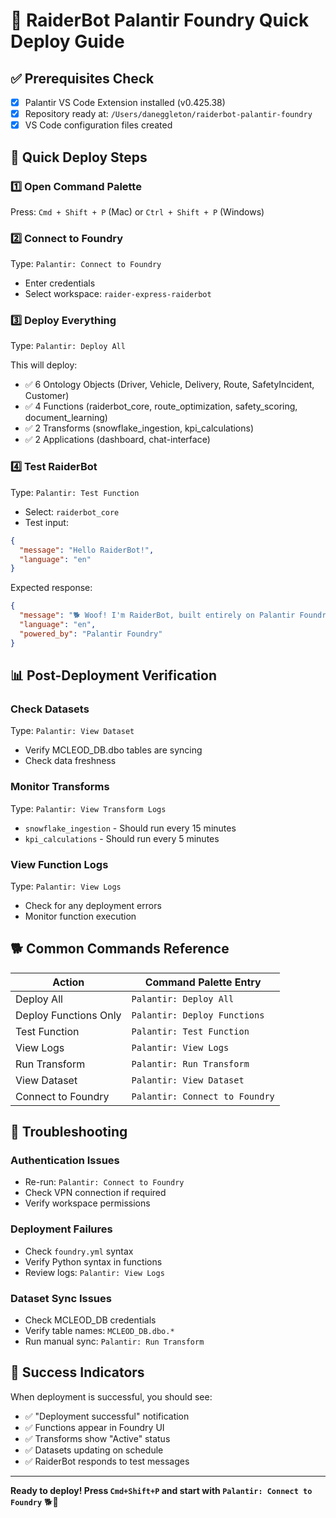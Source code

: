 # 🚀 RaiderBot Palantir Foundry Quick Deploy Guide

## ✅ Prerequisites Check
- [x] Palantir VS Code Extension installed (v0.425.38)
- [x] Repository ready at: `/Users/daneggleton/raiderbot-palantir-foundry`
- [x] VS Code configuration files created

## 🎯 Quick Deploy Steps

### 1️⃣ Open Command Palette
Press: `Cmd + Shift + P` (Mac) or `Ctrl + Shift + P` (Windows)

### 2️⃣ Connect to Foundry
Type: `Palantir: Connect to Foundry`
- Enter credentials
- Select workspace: `raider-express-raiderbot`

### 3️⃣ Deploy Everything
Type: `Palantir: Deploy All`

This will deploy:
- ✅ 6 Ontology Objects (Driver, Vehicle, Delivery, Route, SafetyIncident, Customer)
- ✅ 4 Functions (raiderbot_core, route_optimization, safety_scoring, document_learning)
- ✅ 2 Transforms (snowflake_ingestion, kpi_calculations)
- ✅ 2 Applications (dashboard, chat-interface)

### 4️⃣ Test RaiderBot
Type: `Palantir: Test Function`
- Select: `raiderbot_core`
- Test input:
```json
{
  "message": "Hello RaiderBot!",
  "language": "en"
}
```

Expected response:
```json
{
  "message": "🐕 Woof! I'm RaiderBot, built entirely on Palantir Foundry...",
  "language": "en",
  "powered_by": "Palantir Foundry"
}
```

## 📊 Post-Deployment Verification

### Check Datasets
Type: `Palantir: View Dataset`
- Verify MCLEOD_DB.dbo tables are syncing
- Check data freshness

### Monitor Transforms
Type: `Palantir: View Transform Logs`
- `snowflake_ingestion` - Should run every 15 minutes
- `kpi_calculations` - Should run every 5 minutes

### View Function Logs
Type: `Palantir: View Logs`
- Check for any deployment errors
- Monitor function execution

## 🐕 Common Commands Reference

| Action | Command Palette Entry |
|--------|----------------------|
| Deploy All | `Palantir: Deploy All` |
| Deploy Functions Only | `Palantir: Deploy Functions` |
| Test Function | `Palantir: Test Function` |
| View Logs | `Palantir: View Logs` |
| Run Transform | `Palantir: Run Transform` |
| View Dataset | `Palantir: View Dataset` |
| Connect to Foundry | `Palantir: Connect to Foundry` |

## 🚨 Troubleshooting

### Authentication Issues
- Re-run: `Palantir: Connect to Foundry`
- Check VPN connection if required
- Verify workspace permissions

### Deployment Failures
- Check `foundry.yml` syntax
- Verify Python syntax in functions
- Review logs: `Palantir: View Logs`

### Dataset Sync Issues
- Check MCLEOD_DB credentials
- Verify table names: `MCLEOD_DB.dbo.*`
- Run manual sync: `Palantir: Run Transform`

## 🎉 Success Indicators

When deployment is successful, you should see:
- ✅ "Deployment successful" notification
- ✅ Functions appear in Foundry UI
- ✅ Transforms show "Active" status
- ✅ Datasets updating on schedule
- ✅ RaiderBot responds to test messages

---

**Ready to deploy! Press `Cmd+Shift+P` and start with `Palantir: Connect to Foundry`** 🐕🚀
